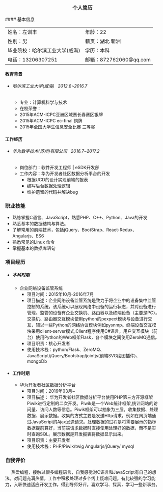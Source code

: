 <h3 style="text-align:center;">个人简历</h3>
#### 基本信息
<table frame=void style="width:100%;">
<tbody>
  <tr>
    <td>姓名：左训丰</td>
    <td>年龄：22</td>
  </tr>
  <tr>
    <td>性别：男</td>
    <td>籍贯：湖北 新洲</td>
  </tr>
  <tr>
    <td>毕业院校：哈尔滨工业大学(威海)</td>
    <td>学历：本科</td>
  </tr>
  <tr>
    <td>电话：13206307251</td>
    <td>邮箱：872762060@qq.com</td>
  </tr>
</tbody>
</table>

#### 教育背景
* ###### 哈尔滨工业大学(威海) &nbsp;&nbsp;2012.8~2016.7
  * 专业：计算机科学与技术
  * 在校荣誉：
   * 2015年ACM-ICPC亚洲区域赛长春赛区银牌
   * 2015年ACM-ICPC ec-final 铜牌
   * 2015年全国大学生信息安全比赛 三等奖

#### 工作经历
* ###### 华为数字技术(苏州)有限公司 &nbsp;&nbsp;2016.7~2017.2
  * 岗位部门：软件开发工程师 | eSDK开发部
  * 工作内容：华为开发者社区数据分析平台的开发
    * 根据UCD的设计实现前端的报表
    * 编写后台数据处理逻辑
    * 维护遗留的代码并解决bug

### 职业技能
  * 熟练掌握C语言、JavaScript，熟悉PHP、C++、Python、Java的开发
  * 熟悉基本的数据结构与算法。
  * 了解常用的前端技术，包括jQuery、BootStrap、React-Redux、Angularjs、ES6
  * 熟悉常见的Linux 命令
  * 掌握基本的数据库语句

### 项目经历
  * ##### 本科时期
    * 企业网络设备监管系统    
      * 项目时间：2015年10月-2016年7月
      * 项目描述：企业网络设备监管系统是致力于将企业中的设备集中监管控制的系统，该系统可以展现网络中设备的运行状态，并对设备进行管理。监管的设备有企业交换机、路由器以及终端设备（主要是PC）。交换机、路由器交互模块使用python的pexpect模块与设备进行交互，辅以一些Python的网络协议模块例如pysnmp。终端设备交互模块采用client-server模式,Client程序使用C#语言。用户交互模块（前台）使用Python的Web框架Flask，各个模块之间使用ZeroMQ通信。
      * 项目职责：核心开发者
      * 使用技术栈：python/Flask、ZeroMQ、JavaScript/jQuery/Bootstrap/jointjs(前端SVG绘图插件)、mongoDb  

  * #### 工作时期
    * 华为开发者社区数据分析平台
      * 项目时间：2016年03月~
      * 项目描述： 华为开发者社区数据分析平台使用PHP第三方开源框架Piwik进行定制的二次开发。Piwik是一个Web统计框架,统计网站的访问量、访问人数等信息。Piwik框架可以抽象为三层，收集数据、处理数据、展示数据。收集的方式主要是发送Http请求，例如在网页端通过JavaScript的Ajax发送请求。处理数据的过程是将需要展示的指标数据提前算好，当前端请求数据时直接使用处理好的数据，而不是实时查询SQL。展示数据是开发报表将数据显示出来。
      * 项目职责：主要开发者
      * 使用技术栈：PHP/Piwik/twig Angularjs/jQuery/ mysql

### 自我评价
&nbsp;&nbsp;&nbsp;&nbsp; 热爱编程，接触过很多编程语言，自我感觉对C语言和JavaScript有自己的想法。对问题充满热情，工作中积极处理过多个线上疑难问题。有比较强的学习能力，入职快速适应开发工作，得到导师好评。喜欢学习、探索，学习一些新事务。
